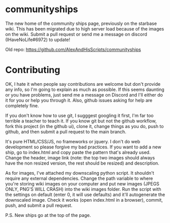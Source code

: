 # communityships
The new home of the community ships page, previously on the starbase wiki. This has been migrated due to high server load because of the images on the wiki. Submit a pull request or send me a message on discord (IHaveNoLife#6972) to update!

Old repo: https://github.com/AlexAndHisScripts/communityships

# Contributing

OK, I hate it when people say contributions are welcome but don't provide any info, so I'm going to explain as much as possible. If this seems daunting or you have problems, just send me a message on Discord and I'll either do it for you or help you through it. Also, github issues asking for help are completely fine.

If you don't know how to use git, I sugggest googling it first, I'm far too terrible a teacher to teach it. If you know git but not the github workflow, fork this project (in the github ui), clone it, change things as you do, push to github, and then submit a pull request to the main branch. 

It's pure HTML/CSS/JS, no frameworks or jquery. I don't do web development so please forgive my bad practices. If you want to add a new ship, go to index.html and copy paste the pattern that's already used. Change the header, image link (note: the top two images should always have the non resized version, the rest should be resized) and description. 

As for images, I've attached my downscaling python script. It shouldn't require any external dependencies. Change the path variable to where you're storing wiki images on your computer and put new images (JPEGS ONLY, PNG'S WILL CRASH) into the wiki images folder. Run the script with the settings on default (enter 0, it will use defaults) and it'll autogenerate the downscaled image. Check it works (open index.html in a browser), commit, push, and submit a pull request.

P.S. New ships go at the top of the page.
